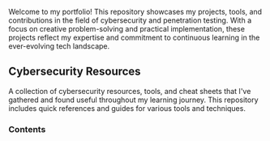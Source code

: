 Welcome to my portfolio! This repository showcases my projects, tools, and contributions in the field of cybersecurity and penetration testing. With a focus on creative problem-solving and practical implementation, these projects reflect my expertise and commitment to continuous learning in the ever-evolving tech landscape.

## Cybersecurity Resources
A collection of cybersecurity resources, tools, and cheat sheets that I've gathered and found useful throughout my learning journey. This repository includes quick references and guides for various tools and techniques.

### Contents
